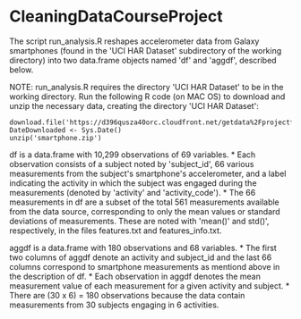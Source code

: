 # CleaningDataCourseProject

The script run_analysis.R reshapes accelerometer data from Galaxy smartphones (found in the 'UCI HAR Dataset' subdirectory of the working directory) into two data.frame objects named 'df' and 'aggdf', described below. 

NOTE: run_analysis.R requires the directory 'UCI HAR Dataset' to be in the working directory.
  Run the following R code (on MAC OS) to download and unzip the necessary data, creating the directory 'UCI HAR Dataset':
  ```
  download.file('https://d396qusza40orc.cloudfront.net/getdata%2Fprojectfiles%2FUCI%20HAR%20Dataset.zip','smartphone.zip','curl')
  DateDownloaded <- Sys.Date()
  unzip('smartphone.zip')
  ```
df is a data.frame with 10,299 observations of 69 variables.
    * Each observation consists of a subject noted by 'subject_id', 66 various measurements from the subject's smartphone's accelerometer, and a label indicating the activity in which the subject was engaged during the measurements (denoted by 'activity' and 'activity_code'). 
    * The 66 measurements in df are a subset of the total 561 measurements available from the data source, corresponding to only the mean values or standard deviations of measurements. These are noted with 'mean()' and std()', respectively, in the files features.txt and features_info.txt.
  
aggdf is a data.frame with 180 observations and 68 variables.
    * The first two columns of aggdf denote an activity and subject_id and the last 66 columns correspond to smartphone measurements as mentiond above in the description of df.
    * Each observation in aggdf denotes the mean measurement value of each measurement for a given activity and subject.
    * There are (30 x 6) = 180 observations because the data contain measurements from 30 subjects engaging in 6 activities.
